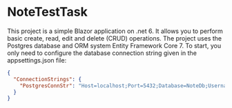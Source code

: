 # NoteTestTask
This project is a simple Blazor application on .net 6. It allows you to perform basic create, read, edit and delete (CRUD) operations.
The project uses the Postgres database and ORM system Entity Framework Core 7.
To start, you only need to configure the database connection string given in the appsettings.json file:
```json
{
  "ConnectionStrings": {
    "PostgresConnStr": "Host=localhost;Port=5432;Database=NoteDb;Username=postgres;Password=1"
  }
}

```
